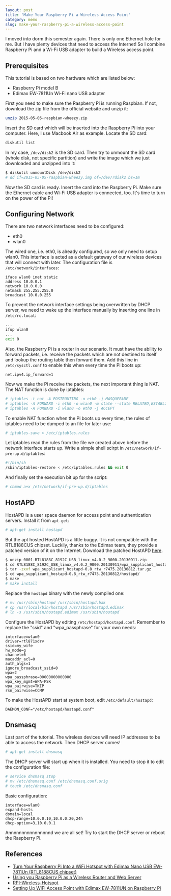 ```yaml
---
layout: post
title: 'Make Your Raspberry Pi a Wireless Access Point'
category: memo
slug: make-your-raspberry-pi-a-wireless-access-point
---
```

I moved into dorm this semester again. There is only one Ethernet hole
for me. But I have plenty devices that need to access the Internet! So I
combine Raspberry Pi and a Wi-Fi USB adapter to build a Wireless access
point.

## Prerequisites

This tutorial is based on two hardware which are listed below:

-  Raspberry Pi model B
-  Edimax EW-7811Un Wi-Fi nano USB adapter

First you need to make sure the Raspberry Pi is running Raspbian. If not,
download the zip file from the official website and unzip it:

```bash
unzip 2015-05-05-raspbian-wheezy.zip
```

Insert the SD card which will be inserted into the Raspberry Pi into your
computer. Here, I use Macbook Air as example. Locate the SD card:

```bash
diskutil list
```

In my case, `/dev/disk2` is the SD card. Then try to unmount the SD card
(whole disk, not specific partition) and write the image which we just
downloaded and unzipped into it:

```bash
$ diskutil unmountDisk /dev/disk2
# dd if=2015-05-05-raspbian-wheezy.img of=/dev/rdisk2 bs=1m
```

Now the SD card is ready. Insert the card into the Raspberry Pi. Make sure the
Ethernet cable and Wi-Fi USB adapter is connected, too. It's time to turn on
the power of the Pi!

## Configuring Network

There are two network interfaces need to be configured:

-  eth0
-  wlan0

The wired one, i.e. eth0, is already configured, so we only need to setup
wlan0. This interface is acted as a default gateway of our wireless devices
that will connect with later. The configuration file is
`/etc/network/interfaces`:

```text
iface wlan0 inet static
address 10.0.0.1
network 10.0.0.0
netmask 255.255.255.0
broadcast 10.0.0.255
```

To prevent the network interface settings being overwritten by DHCP server, we
need to wake up the interface manually by inserting one line in
`/etc/rc.local`:

```bash
...
ifup wlan0
...
exit 0
```

Also, the Raspberry Pi is a router in our scenario. It must have the ability to
forward packets, i.e. receive the packets which are not destined to itself and
lookup the routing table then forward them. Add this line in
`/etc/sysctl.conf` to enable this when every time the Pi boots up:

```text
net.ipv4.ip_forward=1
```

Now we make the Pi receive the packets, the next important thing is NAT. The
NAT function is done by iptables:

```bash
# iptables -t nat -A POSTROUTING -o eth0 -j MASQUERADE
# iptables -A FORWARD -i eth0 -o wlan0 -m state --state RELATED,ESTABLISHED -j ACCEPT
# iptables -A FORWARD -i wlan0 -o eth0 -j ACCEPT
```

To enable NAT function when the Pi boots up every time, the rules of iptables
need to be dumped to an file for later use:

```bash
# iptables-save > /etc/iptables.rules
```

Let iptables read the rules from the file we created above before the network
interface starts up. Write a simple shell scirpt in
`/etc/network/if-pre-up.d/iptables`:

```bash
#!/bin/sh
/sbin/iptables-restore < /etc/iptables.rules && exit 0
```

And finally set the execution bit up for the script:

```bash
# chmod a+x /etc/network/if-pre-up.d/iptables
```

## HostAPD

HostAPD is a user space daemon for access point and authentication servers.
Install it from `apt-get`:

```bash
# apt-get install hostapd
```

But the apt hosted HostAPD is a little buggy. It is not compatible with the
RTL8188CUS chipset. Luckily, thanks to the Edimax team, they provide a patched
version of it on the Internet. Download the patched HostAPD [here][5].

```bash
$ unzip 0001-RTL8188C_8192C_USB_linux_v4.0.2_9000.20130911.zip
$ cd RTL8188C_8192C_USB_linux_v4.0.2_9000.20130911/wpa_supplicant_hostapd/
$ tar -zxvf wpa_supplicant_hostapd-0.8_rtw_r7475.20130812.tar.gz
$ cd wpa_supplicant_hostapd-0.8_rtw_r7475.20130812/hostapd/
$ make
# make install
```

Replace the `hostapd` binary with the newly compiled one:

```bash
# mv /usr/sbin/hostapd /usr/sbin/hostapd.bak
# cp /usr/local/bin/hostapd /usr/sbin/hostapd.edimax
# ln -s /usr/sbin/hostapd.edimax /usr/sbin/hostapd
```

Configure the HostAPD by editing `/etc/hostapd/hostapd.conf`. Remember to
replace the "ssid" and "wpa_passphrase" for your own needs:

```text
interface=wlan0
driver=rtl871xdrv
ssid=my_wife
hw_mode=g
channel=6
macaddr_acl=0
auth_algs=1
ignore_broadcast_ssid=0
wpa=2
wpa_passphrase=00000000000000
wpa_key_mgmt=WPA-PSK
wpa_pairwise=TKIP
rsn_pairwise=CCMP
```

To make the HostAPD start at system boot, edit `/etc/default/hostapd`:

```text
DAEMON_CONF="/etc/hostapd/hostapd.conf"
```

## Dnsmasq

Last part of the tutorial. The wireless devices will need IP addresses to be
able to access the network. Then DHCP server comes!

```bash
# apt-get install dnsmasq
```

The DHCP server will start up when it is installed. You need to stop it to edit
the configuration file:

```bash
# service dnsmasq stop
# mv /etc/dnsmasq.conf /etc/dnsmasq.conf.orig
# touch /etc/dnsmasq.conf
```

Basic configuration:

```text
interface=wlan0
expand-hosts
domain=local
dhcp-range=10.0.0.10,10.0.0.20,24h
dhcp-option=3,10.0.0.1
```

Annnnnnnnnnnnnnnnd we are all set! Try to start the DHCP server or reboot the
Raspberry Pi.

## References

-  [Turn Your Raspberry Pi Into a WiFi Hotspot with Edimax Nano USB EW-7811Un
   (RTL8188CUS chipset)][1]
-  [Using you Raspberry Pi as a Wireless Router and Web Server][2]
-  [RPI-Wireless-Hotspot][3]
-  [Setting Up WiFi Access Point with Edimax EW-7811UN on Raspberry Pi][4]

[1]: http://www.daveconroy.com/turn-your-raspberry-pi-into-a-wifi-hotspot-with-edimax-nano-usb-ew-7811un-rtl8188cus-chipset/
[2]: http://www.daveconroy.com/using-your-raspberry-pi-as-a-wireless-router-and-web-server/
[3]: http://elinux.org/RPI-Wireless-Hotspot
[4]: https://ariandy1.wordpress.com/2013/04/07/setting-up-wifi-access-point-with-edimax-ew-7811un-on-raspberry-pi/
[5]: http://www.realtek.com.tw/downloads/downloadsView.aspx?Langid=1&PNid=21&PFid=48&Level=5&Conn=4&DownTypeID=3&GetDown=false
